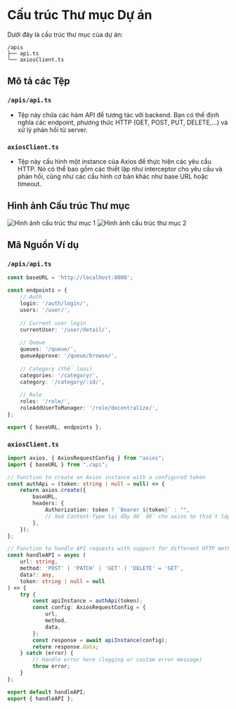 
# Cấu trúc Thư mục Dự án

Dưới đây là cấu trúc thư mục của dự án:

```
/apis
├── api.ts
└── axiosClient.ts
```

## Mô tả các Tệp

### `/apis/api.ts`
- Tệp này chứa các hàm API để tương tác với backend. Bạn có thể định nghĩa các endpoint, phương thức HTTP (GET, POST, PUT, DELETE,...) và xử lý phản hồi từ server.

### `axiosClient.ts`
- Tệp này cấu hình một instance của Axios để thực hiện các yêu cầu HTTP. Nó có thể bao gồm các thiết lập như interceptor cho yêu cầu và phản hồi, cũng như các cấu hình cơ bản khác như base URL hoặc timeout.

## Hình ảnh Cấu trúc Thư mục

![Hình ảnh cấu trúc thư mục 1](https://github.com/user-attachments/assets/fe518ce9-e868-43fa-a412-a0836966d09c)
![Hình ảnh cấu trúc thư mục 2](https://github.com/user-attachments/assets/118c9b77-10ba-4280-a2a4-65c99c3f6aa5)

## Mã Nguồn Ví dụ

### `/apis/api.ts`
```typescript
const baseURL = 'http://localhost:8000';

const endpoints = {
    // Auth
    login: '/auth/login/',
    users: '/user/',
    
    // Current user login
    currentUser: '/user/detail/',
    
    // Queue
    queues: '/queue/',
    queueApprove: '/queue/browse/',
    
    // Category (thể loại)
    categories: '/category/',
    category: '/category/:id/',
    
    // Role
    roles: '/role/',
    roleAddUserToManager: '/role/decentralize/',
};

export { baseURL, endpoints };
```

### `axiosClient.ts`
```typescript
import axios, { AxiosRequestConfig } from "axios";
import { baseURL } from "./api";

// Function to create an Axios instance with a configured token
const authApi = (token: string | null = null) => {
    return axios.create({
        baseURL,
        headers: {
            Authorization: token ? `Bearer ${token}` : "",
            // Xoá Content-Type tại đây để để cho axios tự thiết lập
        },
    });
};

// Function to handle API requests with support for different HTTP methods
const handleAPI = async (
    url: string,
    method: 'POST' | 'PATCH' | 'GET' | 'DELETE' = 'GET',
    data?: any,
    token: string | null = null
) => {
    try {
        const apiInstance = authApi(token);
        const config: AxiosRequestConfig = {
            url,
            method,
            data,
        };
        const response = await apiInstance(config);
        return response.data;
    } catch (error) {
        // Handle error here (logging or custom error message)
        throw error;
    }
};

export default handleAPI;
export { handleAPI };
```
